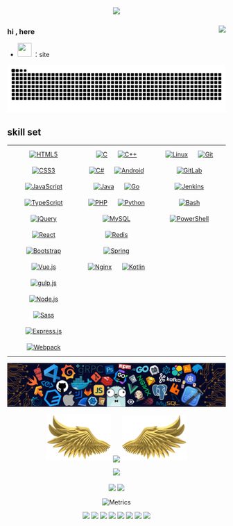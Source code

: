 <h1 align="center">
    <a href="https://www.roydon.top/">
        <img src="https://readme-typing-svg.herokuapp.com/?color=pink&lines=System.out.println(%22Hello%20World%22);console.log(%22https%3A%2F%2Fwww%2Eroydon%2Etop%22)&center=true&size=20">
    </a>
</h1>

[//]: # (访客数统计)
<img align="right" src="https://count.getloli.com/get/@:roydonGuo?theme=asoul">

### hi , here

- <a target="_blank" href="https://www.roydon.top/"><code><img height="32" width="32" src="https://bu.dusays.com/2022/11/17/6375f7ca6d26b.png"></code></a>
  ：site

[//]: # (贪吃蛇代码贡献图)

[//]: # (<div align="center"><img src="https://gcore.jsdelivr.net/gh/roydonGuo/roydonGuo/assets/github-contribution-grid-snake.svg" alt="snake"/></div>)
<picture>
  <source media="(prefers-color-scheme: dark)" srcset="https://raw.githubusercontent.com/roydonGuo/roydonGuo/output/github-contribution-grid-snake-dark.svg">
  <source media="(prefers-color-scheme: light)" srcset="https://raw.githubusercontent.com/roydonGuo/roydonGuo/output/github-contribution-grid-snake.svg">
  <img alt="github contribution grid snake animation" src="https://raw.githubusercontent.com/roydonGuo/roydonGuo/output/github-contribution-grid-snake.svg">
</picture>

## skill set

<table><tr><td valign="top" width="33%">

<div align="center">  
<a href="https://en.wikipedia.org/wiki/HTML5" target="_blank"><img style="margin: 10px" src="https://profilinator.rishav.dev/skills-assets/html5-original-wordmark.svg" alt="HTML5" height="32" /></a>
<a href="https://www.w3schools.com/css/" target="_blank"><img style="margin: 10px" src="https://profilinator.rishav.dev/skills-assets/css3-original-wordmark.svg" alt="CSS3" height="32" /></a>  
<a href="https://www.javascript.com/" target="_blank"><img style="margin: 10px" src="https://profilinator.rishav.dev/skills-assets/javascript-original.svg" alt="JavaScript" height="32" /></a>  
<a href="https://www.typescriptlang.org/" target="_blank"><img style="margin: 10px" src="https://profilinator.rishav.dev/skills-assets/typescript-original.svg" alt="TypeScript" height="32" /></a>
<a href="https://jquery.com/" target="_blank"><img style="margin: 10px" src="https://profilinator.rishav.dev/skills-assets/jquery.png" alt="jQuery" height="32" /></a>
<a href="https://reactjs.org/" target="_blank"><img style="margin: 10px" src="https://profilinator.rishav.dev/skills-assets/react-original-wordmark.svg" alt="React" height="32" /></a>  
<a href="https://getbootstrap.com/docs/3.4/javascript/" target="_blank"><img style="margin: 10px" src="https://profilinator.rishav.dev/skills-assets/bootstrap-plain.svg" alt="Bootstrap" height="32" /></a>  
<a href="https://vuejs.org/" target="_blank"><img style="margin: 10px" src="https://profilinator.rishav.dev/skills-assets/vuejs-original-wordmark.svg" alt="Vue.js" height="32" /></a>  
<a href="https://gulpjs.com/" target="_blank"><img style="margin: 10px" src="https://profilinator.rishav.dev/skills-assets/gulp-plain.svg" alt="gulp.js" height="32" /></a>  
<a href="https://nodejs.org/" target="_blank"><img style="margin: 10px" src="https://profilinator.rishav.dev/skills-assets/nodejs-original-wordmark.svg" alt="Node.js" height="32" /></a>  
<a href="https://sass-lang.com/" target="_blank"><img style="margin: 10px" src="https://profilinator.rishav.dev/skills-assets/sass-original.svg" alt="Sass" height="32" /></a>  
<a href="https://expressjs.com/" target="_blank"><img style="margin: 10px" src="https://profilinator.rishav.dev/skills-assets/express-original-wordmark.svg" alt="Express.js" height="32" /></a>  
<a href="https://webpack.js.org/" target="_blank"><img style="margin: 10px" src="https://profilinator.rishav.dev/skills-assets/webpack-original.svg" alt="Webpack" height="32" /></a>  
</div>

</td><td valign="top" width="33%">

<div align="center">  
<a href="https://www.cprogramming.com/" target="_blank"><img style="margin: 10px" src="https://profilinator.rishav.dev/skills-assets/c-original.svg" alt="C" height="32" /></a>  
<a href="https://www.cplusplus.com/" target="_blank"><img style="margin: 10px" src="https://profilinator.rishav.dev/skills-assets/cplusplus-original.svg" alt="C++" height="32" /></a>  
<a href="https://docs.microsoft.com/en-us/dotnet/csharp/" target="_blank"><img style="margin: 10px" src="https://profilinator.rishav.dev/skills-assets/csharp-original.svg" alt="C#" height="32" /></a>  
<a href="https://www.android.com/intl/en_in/" target="_blank"><img style="margin: 10px" src="https://profilinator.rishav.dev/skills-assets/android-original-wordmark.svg" alt="Android" height="32" /></a>  
<a href="https://www.java.com/" target="_blank"><img style="margin: 10px" src="https://profilinator.rishav.dev/skills-assets/java-original-wordmark.svg" alt="Java" height="32" /></a>  
<a href="https://go.dev/" target="_blank"><img style="margin: 10px" src="https://profilinator.rishav.dev/skills-assets/go-original.svg" alt="Go" height="32" /></a>  
<a href="https://www.php.net/" target="_blank"><img style="margin: 10px" src="https://profilinator.rishav.dev/skills-assets/php-original.svg" alt="PHP" height="32" /></a>  
<a href="https://www.python.org/" target="_blank"><img style="margin: 10px" src="https://profilinator.rishav.dev/skills-assets/python-original.svg" alt="Python" height="32" /></a>  
<a href="https://www.mysql.com/" target="_blank"><img style="margin: 10px" src="https://profilinator.rishav.dev/skills-assets/mysql-original-wordmark.svg" alt="MySQL" height="32" /></a>  
<a href="https://redis.io/" target="_blank"><img style="margin: 10px" src="https://profilinator.rishav.dev/skills-assets/redis-original-wordmark.svg" alt="Redis" height="32" /></a>  
<a href="https://docs.spring.io/spring-framework/docs/3.0.x/reference/expressions.html#:~:text=The%20Spring%20Expression%20Language%20(SpEL,and%20basic%20string%20templating%20functionality." target="_blank"><img style="margin: 10px" src="https://profilinator.rishav.dev/skills-assets/springio-icon.svg" alt="Spring" height="32" /></a>  
<a href="https://www.nginx.com/" target="_blank"><img style="margin: 10px" src="https://profilinator.rishav.dev/skills-assets/nginx-original.svg" alt="Nginx" height="32" /></a>  
<a href="https://kotlinlang.org/" target="_blank"><img style="margin: 10px" src="https://profilinator.rishav.dev/skills-assets/kotlinlang-icon.svg" alt="Kotlin" height="32" /></a>  
</div>

</td><td valign="top" width="33%">

<div align="center">  
<a href="https://www.linux.org/" target="_blank"><img style="margin: 10px" src="https://profilinator.rishav.dev/skills-assets/linux-original.svg" alt="Linux" height="32" /></a>  
<a href="https://github.com/" target="_blank"><img style="margin: 10px" src="https://profilinator.rishav.dev/skills-assets/git-scm-icon.svg" alt="Git" height="32" /></a>  
<a href="https://about.gitlab.com/" target="_blank"><img style="margin: 10px" src="https://profilinator.rishav.dev/skills-assets/gitlab.svg" alt="GitLab" height="32" /></a>  
<a href="https://www.jenkins.io/" target="_blank"><img style="margin: 10px" src="https://profilinator.rishav.dev/skills-assets/jenkins-icon.svg" alt="Jenkins" height="32" /></a>  
<a href="https://www.gnu.org/software/bash/" target="_blank"><img style="margin: 10px" src="https://profilinator.rishav.dev/skills-assets/gnu_bash-icon.svg" alt="Bash" height="32" /></a>  
<a href="https://docs.microsoft.com/en-us/powershell/" target="_blank"><img style="margin: 10px" src="https://profilinator.rishav.dev/skills-assets/powershell.png" alt="PowerShell" height="32" /></a>  
</div>

</td></tr></table>  

[//]: # (lan-bar)
<div align="center"><img src="./images/lan-bar.jpg" /></div>
<p align="center">
  <img width="150" src="./images/left-wing.png" />
  <img align="center" src="https://github-readme-streak-stats.herokuapp.com/?user=roydonGuo&theme=dracula&hide_border=true" />
  <img width="150" src="./images/right-wing.png" />
</p>

[//]: # (GitHub奖杯🏆)
<div align="center">
<img  src="https://github-profile-trophy.vercel.app/?username=roydonGuo&theme=gruvbox&row=1&column=7&no-frame=true&no-bg=true" /></div>
<br>

[//]: # (代码统计)
<div align="center">
  <img height="137px" src="https://github-readme-stats.vercel.app/api?username=roydonGuo&hide_title=true&hide_border=true&show_icons=trueline_height=21&text_color=000&icon_color=000&bg_color=0,ea6161,ffc64d,fffc4d,52fa5a&theme=graywhite" />
  <img height="137px" src="https://github-readme-stats.vercel.app/api/top-langs/?username=roydonGuo&hide_title=true&hide_border=true&layout=compact&langs_count=10&text_color=000&icon_color=fff&bg_color=0,52fa5a,4dfcff,c64dff&theme=graywhite" />
</div>

[//]: # (Metrics)
<div align="center">

![Metrics](https://metrics.lecoq.io/roydonGuo?template=classic&base=header%2C%20activity%2C%20community%2C%20repositories%2C%20metadata&base.indepth=false&base.hireable=false&base.skip=false&config.timezone=Asia%2FShanghai)

</div>
<!-- ### 开源项目 -->
<div align="center">  
    
[![](https://github-readme-stats.vercel.app/api/pin/?username=roydonGuo&repo=weather-forcast&theme=jolly )](https://github.com/roydonGuo/weather-forcast) 
[![](https://github-readme-stats.vercel.app/api/pin/?username=roydonGuo&repo=ZutShop&theme=jolly )](https://github.com/roydonGuo/ZutShop) 
[![](https://github-readme-stats.vercel.app/api/pin/?username=roydonGuo&repo=user-manage&theme=jolly )](https://github.com/roydonGuo/user-manage) 
[![](https://github-readme-stats.vercel.app/api/pin/?username=roydonGuo&repo=Mybatis-Plus-Generator&theme=jolly )](https://github.com/roydonGuo/Mybatis-Plus-Generator) 
[![](https://github-readme-stats.vercel.app/api/pin/?username=roydonGuo&repo=leetcode-practice&theme=jolly )](https://github.com/roydonGuo/leetcode-practice) 
[![](https://github-readme-stats.vercel.app/api/pin/?username=roydonGuo&repo=community-android&theme=jolly )](https://github.com/roydonGuo/community-android) 
[![](https://github-readme-stats.vercel.app/api/pin/?username=roydonGuo&repo=wallhaven-born&theme=jolly )](https://github.com/roydonGuo/wallhaven-born) 
[![](https://github-readme-stats.vercel.app/api/pin/?username=roydonGuo&repo=node-born&theme=jolly )](https://github.com/roydonGuo/node-born) 
</div>
<br>

[//]: # (github活跃度)

[//]: # ([![]&#40;https://activity-graph.herokuapp.com/graph?username=roydonGuo&theme=dracula&radius=20&#41;]&#40;https://github.com/ashutosh00710/github-readme-activity-graph&#41;)
